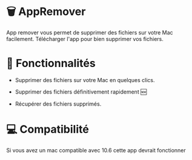 # 🗑️ AppRemover
App remover vous permet de supprimer des fichiers sur votre Mac facilement. Télécharger l'app pour bien supprimer vos fichiers.

# 🌿 Fonctionnalités

- Supprimer des fichiers sur votre Mac en quelques clics.

- Supprimer des fichiers définitivement rapidement 🆕

- Récupérer des fichiers supprimés. 

# 💻 Compatibilité

Si vous avez un mac compatible avec 10.6 cette app devrait fonctionner

